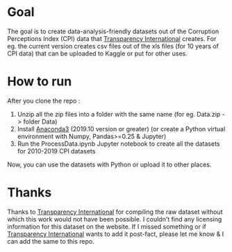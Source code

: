 # Goal
The goal is to create data-analysis-friendly datasets out of the Corruption Perceptions Index (CPI) data that [Transparency International](https://www.transparency.org/) creates. For eg. the current version creates csv files out of the xls files (for 10 years of CPI data) that can be uploaded to Kaggle or put for other uses.

# How to run
After you clone the repo :
1. Unzip all the zip files into a folder with the same name (for eg. Data.zip -> folder Data)
2. Install [Anaconda3](https://www.anaconda.com/) (2019.10 version or greater) (or create a Python virtual environment with Numpy, Pandas>=0.25 & Jupyter)
3. Run the ProcessData.ipynb Jupyter notebook to create all the datasets for 2010-2019 CPI datasets

Now, you can use the datasets with Python or upload it to other places.

# Thanks
Thanks to [Transparency International](https://www.transparency.org/) for compiling the raw dataset without which this work would not have been possible. I couldn't find any licensing information for this dataset on the website. If I missed something or if [Transparency International](https://www.transparency.org/) wants to add it post-fact, please let me know & I can add the same to this repo.
